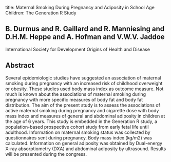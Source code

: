 title: Maternal Smoking During Pregnancy and Adiposity in School Age Children: The Generation R Study

## B. Durmus and R. Gaillard and R. Manniesing and D.H.M. Heppe and A. Hofman and V.W.V. Jaddoe
International Society for Development Origins of Health and Disease


## Abstract
Several epidemiologic studies have suggested an association of maternal smoking during pregnancy with an increased risk of childhood overweight or obesity. These studies used body mass index as outcome measure. Not much is known about the associations of maternal smoking during pregnancy with more specific measures of body fat and body fat distribution. The aim of the present study is to assess the associations of active maternal smoking during pregnancy and cigarette dose with body mass index and measures of general and abdominal adiposity in children at the age of 6 years. This study is embedded in the Generation R study, a population-based prospective cohort study from early fetal life until adulthood. Information on maternal smoking status was collected by questionnaires sent during pregnancy. Body mass index (kg/m2) was calculated. Information on general adiposity was obtained by Dual-energy X-ray absorptiometry (DXA) and abdominal adiposity by ultrasound. Results will be presented during the congress.

